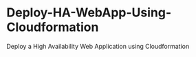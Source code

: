 # Deploy-HA-WebApp-Using-Cloudformation
Deploy a High Availability Web Application using Cloudformation
